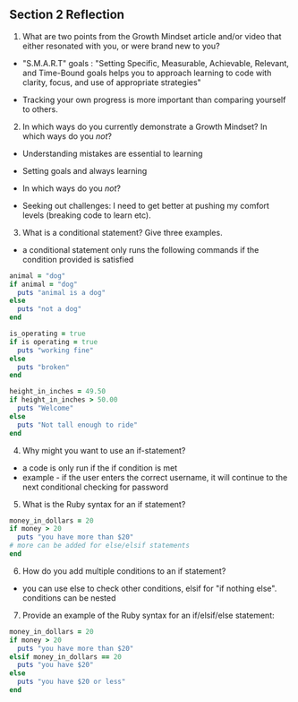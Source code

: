 ## Section 2 Reflection

1. What are two points from the Growth Mindset article and/or video that either resonated with you, or were brand new to you?

* "S.M.A.R.T" goals : "Setting Specific, Measurable, Achievable, Relevant, and Time-Bound goals helps you to approach learning to code with clarity, focus, and use of appropriate strategies"

* Tracking your own progress is more important than comparing yourself to others.

2. In which ways do you currently demonstrate a Growth Mindset? In which ways do you _not_?

* Understanding mistakes are essential to learning

* Setting goals and always learning

-  In which ways do you _not_?

* Seeking out challenges: I need to get better at pushing my comfort levels (breaking code to learn etc).


3. What is a conditional statement? Give three examples.

* a conditional statement only runs the following commands if the condition provided is satisfied

```ruby
animal = "dog"
if animal = "dog"
  puts "animal is a dog"
else
  puts "not a dog"
end
```


```ruby
is_operating = true
if is operating = true
  puts "working fine"
else
  puts "broken"
end
```

```ruby
height_in_inches = 49.50
if height_in_inches > 50.00
  puts "Welcome"
else
  puts "Not tall enough to ride"
end
```

4. Why might you want to use an if-statement?

* a code is only run if the if condition is met
* example - if the user enters the correct username, it will continue to the next conditional checking for password

5. What is the Ruby syntax for an if statement?

```ruby
money_in_dollars = 20
if money > 20
  puts "you have more than $20"
# more can be added for else/elsif statements
end
```
6. How do you add multiple conditions to an if statement?

* you can use else to check other conditions, elsif for "if nothing else". conditions can be nested

7. Provide an example of the Ruby syntax for an if/elsif/else statement:

```ruby
money_in_dollars = 20
if money > 20
  puts "you have more than $20"
elsif money_in_dollars == 20
  puts "you have $20"
else
  puts "you have $20 or less"
end
```
